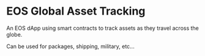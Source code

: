 # EOS Global Asset Tracking

An EOS dApp using smart contracts to track assets as they travel across the globe.

Can be used for packages, shipping, military, etc...
